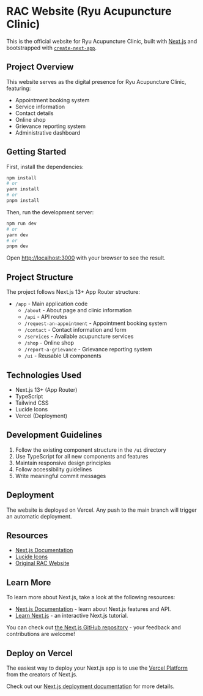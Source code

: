# RAC Website (Ryu Acupuncture Clinic)

This is the official website for Ryu Acupuncture Clinic, built with [Next.js](https://nextjs.org) and bootstrapped with [`create-next-app`](https://nextjs.org/docs/app/api-reference/cli/create-next-app).

## Project Overview

This website serves as the digital presence for Ryu Acupuncture Clinic, featuring:

- Appointment booking system
- Service information
- Contact details
- Online shop
- Grievance reporting system
- Administrative dashboard

## Getting Started

First, install the dependencies:

```bash
npm install
# or
yarn install
# or
pnpm install
```

Then, run the development server:

```bash
npm run dev
# or
yarn dev
# or
pnpm dev
```

Open [http://localhost:3000](http://localhost:3000) with your browser to see the result.

## Project Structure

The project follows Next.js 13+ App Router structure:

- `/app` - Main application code
  - `/about` - About page and clinic information
  - `/api` - API routes
  - `/request-an-appointment` - Appointment booking system
  - `/contact` - Contact information and form
  - `/services` - Available acupuncture services
  - `/shop` - Online shop
  - `/report-a-grievance` - Grievance reporting system
  - `/ui` - Reusable UI components

## Technologies Used

- Next.js 13+ (App Router)
- TypeScript
- Tailwind CSS
- Lucide Icons
- Vercel (Deployment)

## Development Guidelines

1. Follow the existing component structure in the `/ui` directory
2. Use TypeScript for all new components and features
3. Maintain responsive design principles
4. Follow accessibility guidelines
5. Write meaningful commit messages

## Deployment

The website is deployed on Vercel. Any push to the main branch will trigger an automatic deployment.

## Resources

- [Next.js Documentation](https://nextjs.org/docs)
- [Lucide Icons](https://lucide.dev/icons/)
- [Original RAC Website](https://www.ryuacupuncture.com/)

## Learn More

To learn more about Next.js, take a look at the following resources:

- [Next.js Documentation](https://nextjs.org/docs) - learn about Next.js features and API.
- [Learn Next.js](https://nextjs.org/learn) - an interactive Next.js tutorial.

You can check out [the Next.js GitHub repository](https://github.com/vercel/next.js) - your feedback and contributions are welcome!

## Deploy on Vercel

The easiest way to deploy your Next.js app is to use the [Vercel Platform](https://vercel.com/new?utm_medium=default-template&filter=next.js&utm_source=create-next-app&utm_campaign=create-next-app-readme) from the creators of Next.js.

Check out our [Next.js deployment documentation](https://nextjs.org/docs/app/building-your-application/deploying) for more details.

